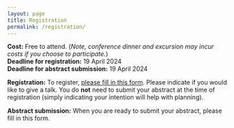 ```yaml
---
layout: page
title: Registration
permalink: /registration/
---
```

**Cost:** Free to attend. (*Note, conference dinner and excursion may incur costs if you choose to participate.*)</br>
**Deadline for registration:** 19 April 2024</br>
**Deadline for abstract submission:** 19 April 2024</br>

**Registration:** To register, [please fill in this form](https://forms.gle/KMP2G1b9GTYRbh1cA). Please indicate if you would like to give a talk. You do **not** need to submit your abstract at the time of registration (simply indicating your intention will help with planning).</br>

**Abstract submission:** When you are ready to submit your abstract, please fill in this form.

